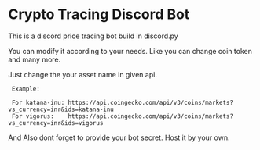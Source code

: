 # Crypto Tracing Discord Bot

This is a discord price tracing bot build in discord.py

You can modify it according to your needs. Like you can change coin token and many more.

Just change the your asset name in given api.

     Example:

     For katana-inu: https://api.coingecko.com/api/v3/coins/markets?vs_currency=inr&ids=katana-inu
     For vigorus:    https://api.coingecko.com/api/v3/coins/markets?vs_currency=inr&ids=vigorus



And Also dont forget to provide your bot secret. Host it by your own.